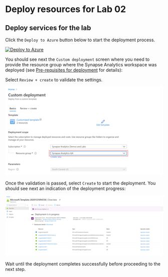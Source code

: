 # Deploy resources for Lab 02

## Deploy services for the lab

Click the `Deploy to Azure` button below to start the deployment process.

[![Deploy to Azure](https://aka.ms/deploytoazurebutton)](https://portal.azure.com/#create/Microsoft.Template/uri/https%3A%2F%2Fraw.githubusercontent.com%2Fsolliancenet%2Fazure-synapse-analytics-ga-content-packs%2Fmain%2Fhands-on-labs%2Fsetup%2Farm%2Fasaga-workspace-lab-02.json%3Ftoken%3DAA2FKXXH3YSY4KV7M745L5K7YROEK)

You should see next the `Custom deployment` screen where you need to provide the resource group where the Synapse Analytics workspace was deployed (see [Pre-requisites for deployment](./deploy-asa-workspace.md#pre-requisites-for-deployment) for details):

Select `Review + create` to validate the settings.

![Synapse Analytics workspace deployment configuration](../media/lab-02-deploy-configure.png)

Once the validation is passed, select `Create` to start the deployment. You should see next an indication of the deployment progress:

![Synapse Analytics workspace deployment progress](./../media/asaworkspace-deploy-progress.png)

Wait until the deployment completes successfully before proceeding to the next step.